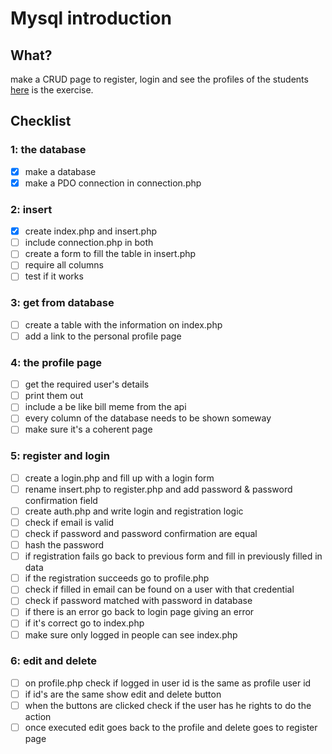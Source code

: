 # Mysql introduction

## What?
make a CRUD page to register, login and see the profiles of the students
[here](exercise.md) is the exercise.

## Checklist
### 1: the database
- [x] make a database
- [x] make a PDO connection in connection.php

### 2: insert
- [x] create index.php and insert.php
- [ ] include connection.php in both
- [ ] create a form to fill the table in insert.php
- [ ] require all columns 
- [ ] test if it works
### 3: get from database
- [ ] create a table with the information on index.php
- [ ] add a link to the personal profile page

### 4: the profile page
- [ ] get the required user's details
- [ ] print them out
- [ ] include a be like bill meme from the api
- [ ] every column of the database needs to be shown someway
- [ ] make sure it's a coherent page

### 5: register and login
- [ ] create a login.php and fill up with a login form
- [ ] rename insert.php to register.php and add password & password confirmation field
- [ ] create auth.php and write login and registration logic
- [ ] check if email is valid
- [ ] check if password and password confirmation are equal
- [ ] hash the password
- [ ] if registration fails go back to previous form and fill in previously filled in data
- [ ] if the registration succeeds go to profile.php
- [ ] check if filled in email can be found on a user with that credential
- [ ] check if password matched with password in database
- [ ] if there is an error go back to login page giving an error
- [ ] if it's correct go to index.php
- [ ] make sure only logged in people can see index.php

### 6: edit and delete
- [ ] on profile.php check if logged in user id is the same as profile user id
- [ ] if id's are the same show edit and delete button
- [ ] when the buttons are clicked check if the user has he rights to do the action
- [ ] once executed edit goes back to the profile and delete goes to register page